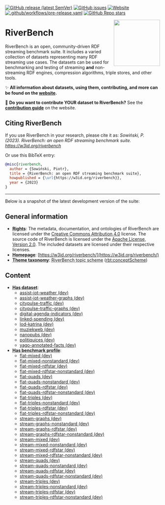 <!--
-- THIS FILE IS AUTOGENERATED. DO NOT EDIT.
-- Please edit: metadata.ttl, doc/readme_header.md, doc/readme_body.md
-- The documentation will be then regenerated by the CI.
-->
[![GitHub release (latest SemVer)](https://img.shields.io/github/v/release/RiverBench/RiverBench?sort=semver)](##) [![GitHub issues](https://img.shields.io/github/issues/RiverBench/RiverBench)](https://github.com/RiverBench/RiverBench/issues) [![Website](https://img.shields.io/website?down_color=red&down_message=offline&up_color=green&up_message=up&url=https%3A%2F%2Fw3id.org%2Friverbench)](https://w3id.org/riverbench) [![.github/workflows/pre-release.yaml](https://github.com/RiverBench/RiverBench/actions/workflows/pre-release.yaml/badge.svg)](https://github.com/RiverBench/RiverBench/actions/workflows/pre-release.yaml) [![GitHub Repo stars](https://img.shields.io/github/stars/RiverBench/RiverBench?style=social)](##)

<img align="right" width="150" height="150" src="https://riverbench.github.io/assets/riverbench_vector_logo.png">

# RiverBench

RiverBench is an open, community-driven RDF streaming benchmark suite. It includes a varied collection of datasets representing many RDF streaming use cases. The datasets can be used for benchmarking and testing of streaming **and** non-streaming RDF engines, compression algorithms, triple stores, and other tools.

:sparkles: **All information about datasets, using them, contributing, and more can be found on the [website](https://w3id.org/riverbench).**

:rainbow: **Do you want to contribute YOUR dataset to RiverBench?** See the **[contribution guide](https://w3id.org/riverbench/documentation/contribute)** on the website.

## Citing RiverBench

If you use RiverBench in your research, please cite it as: *Sowiński, P. (2023). RiverBench: an open RDF streaming benchmark suite. https://w3id.org/riverbench*

Or use this BibTeX entry:

```bibtex
@misc{riverbench,
  author = {Sowiński, Piotr},
  title = {RiverBench: an open RDF streaming benchmark suite},
  howpublished = {\url{https://w3id.org/riverbench}},
  year = {2023}
}
```

----

Below is a snapshot of the latest development version of the suite:


## General information

- **<abbr title="Information about rights held in and over the resource.">Rights</abbr>**: The metadata, documentation, and ontologies of RiverBench are licensed under the [Creative Commons Attribution 4.0](https://creativecommons.org/licenses/by/4.0/) license. The source code of RiverBench is licensed under the [Apache License, Version 2.0](https://spdx.org/licenses/Apache-2.0). The included datasets are licensed under their respective licenses.
- **<abbr title="A homepage for some thing.">Homepage</abbr>**: [https://w3id.org/riverbench/](https://w3id.org/riverbench/)
- **<abbr title="The knowledge organization system (KOS) used to classify catalog's datasets.">Theme taxonomy</abbr>**: <abbr title="Collection of topic concepts used to annotate RiverBench datasets.">RiverBench topic scheme</abbr> ([rbt:conceptScheme](https://w3id.org/riverbench/schema/theme#conceptScheme))

## Content

- **<abbr title="A collection of data that is listed in the catalog.">Has dataset</abbr>**: 
    - [assist-iot-weather (dev)](https://w3id.org/riverbench/datasets/assist-iot-weather/dev)
    - [assist-iot-weather-graphs (dev)](https://w3id.org/riverbench/datasets/assist-iot-weather-graphs/dev)
    - [citypulse-traffic (dev)](https://w3id.org/riverbench/datasets/citypulse-traffic/dev)
    - [citypulse-traffic-graphs (dev)](https://w3id.org/riverbench/datasets/citypulse-traffic-graphs/dev)
    - [digital-agenda-indicators (dev)](https://w3id.org/riverbench/datasets/digital-agenda-indicators/dev)
    - [linked-spending (dev)](https://w3id.org/riverbench/datasets/linked-spending/dev)
    - [lod-katrina (dev)](https://w3id.org/riverbench/datasets/lod-katrina/dev)
    - [muziekweb (dev)](https://w3id.org/riverbench/datasets/muziekweb/dev)
    - [nanopubs (dev)](https://w3id.org/riverbench/datasets/nanopubs/dev)
    - [politiquices (dev)](https://w3id.org/riverbench/datasets/politiquices/dev)
    - [yago-annotated-facts (dev)](https://w3id.org/riverbench/datasets/yago-annotated-facts/dev)
- **<abbr title="Indicates benchmark profiles that belong to this benchmark suite.">Has benchmark profile</abbr>**: 
    - [flat-mixed (dev)](https://w3id.org/riverbench/profiles/flat-mixed/dev)
    - [flat-mixed-nonstandard (dev)](https://w3id.org/riverbench/profiles/flat-mixed-nonstandard/dev)
    - [flat-mixed-rdfstar (dev)](https://w3id.org/riverbench/profiles/flat-mixed-rdfstar/dev)
    - [flat-mixed-rdfstar-nonstandard (dev)](https://w3id.org/riverbench/profiles/flat-mixed-rdfstar-nonstandard/dev)
    - [flat-quads (dev)](https://w3id.org/riverbench/profiles/flat-quads/dev)
    - [flat-quads-nonstandard (dev)](https://w3id.org/riverbench/profiles/flat-quads-nonstandard/dev)
    - [flat-quads-rdfstar (dev)](https://w3id.org/riverbench/profiles/flat-quads-rdfstar/dev)
    - [flat-quads-rdfstar-nonstandard (dev)](https://w3id.org/riverbench/profiles/flat-quads-rdfstar-nonstandard/dev)
    - [flat-triples (dev)](https://w3id.org/riverbench/profiles/flat-triples/dev)
    - [flat-triples-nonstandard (dev)](https://w3id.org/riverbench/profiles/flat-triples-nonstandard/dev)
    - [flat-triples-rdfstar (dev)](https://w3id.org/riverbench/profiles/flat-triples-rdfstar/dev)
    - [flat-triples-rdfstar-nonstandard (dev)](https://w3id.org/riverbench/profiles/flat-triples-rdfstar-nonstandard/dev)
    - [stream-graphs (dev)](https://w3id.org/riverbench/profiles/stream-graphs/dev)
    - [stream-graphs-nonstandard (dev)](https://w3id.org/riverbench/profiles/stream-graphs-nonstandard/dev)
    - [stream-graphs-rdfstar (dev)](https://w3id.org/riverbench/profiles/stream-graphs-rdfstar/dev)
    - [stream-graphs-rdfstar-nonstandard (dev)](https://w3id.org/riverbench/profiles/stream-graphs-rdfstar-nonstandard/dev)
    - [stream-mixed (dev)](https://w3id.org/riverbench/profiles/stream-mixed/dev)
    - [stream-mixed-nonstandard (dev)](https://w3id.org/riverbench/profiles/stream-mixed-nonstandard/dev)
    - [stream-mixed-rdfstar (dev)](https://w3id.org/riverbench/profiles/stream-mixed-rdfstar/dev)
    - [stream-mixed-rdfstar-nonstandard (dev)](https://w3id.org/riverbench/profiles/stream-mixed-rdfstar-nonstandard/dev)
    - [stream-quads (dev)](https://w3id.org/riverbench/profiles/stream-quads/dev)
    - [stream-quads-nonstandard (dev)](https://w3id.org/riverbench/profiles/stream-quads-nonstandard/dev)
    - [stream-quads-rdfstar (dev)](https://w3id.org/riverbench/profiles/stream-quads-rdfstar/dev)
    - [stream-quads-rdfstar-nonstandard (dev)](https://w3id.org/riverbench/profiles/stream-quads-rdfstar-nonstandard/dev)
    - [stream-triples (dev)](https://w3id.org/riverbench/profiles/stream-triples/dev)
    - [stream-triples-nonstandard (dev)](https://w3id.org/riverbench/profiles/stream-triples-nonstandard/dev)
    - [stream-triples-rdfstar (dev)](https://w3id.org/riverbench/profiles/stream-triples-rdfstar/dev)
    - [stream-triples-rdfstar-nonstandard (dev)](https://w3id.org/riverbench/profiles/stream-triples-rdfstar-nonstandard/dev)

